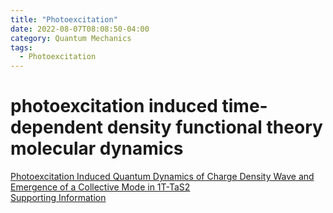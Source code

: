 ```yaml
---
title: "Photoexcitation"
date: 2022-08-07T08:08:50-04:00
category: Quantum Mechanics
tags:
  - Photoexcitation
---
```




# photoexcitation induced time-dependent density functional theory molecular dynamics
[Photoexcitation Induced Quantum Dynamics of Charge Density Wave and Emergence of a Collective Mode in 1T-TaS2](https://doi.org/10.1021/acs.nanolett.9b01865)  
[Supporting Information](https://pubs.acs.org/doi/suppl/10.1021/acs.nanolett.9b01865/suppl_file/nl9b01865_si_001.pdf)




